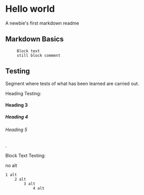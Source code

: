 <!--Comment this way-->
<!--Define titles & subtitles with an amount of #'s-->
<!-- Title -->
# Hello world
A newbie's first markdown readme <!--Simple Text-->

<!--Headings/Subtitles -->
## Markdown Basics
<!--Press alt to make block text-->

         Block text 
         still block comment

## Testing
Segment where tests of what has been learned are carried out.

Heading Testing:
<!--begin Headings Testing-->
#### Heading 3
##### Heading 4
###### Heading 5
<!--end Headings Testing-->
.
<!--begin Block text Testing-->
Block Text Texting:

no alt

    1 alt
        2 alt
            3 alt
                4 alt
<!--end Block text Testing-->